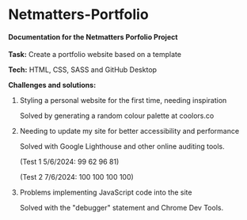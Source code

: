 # Netmatters-Portfolio

#### Documentation for the Netmatters Porfolio Project

**Task:** Create a portfolio website based on a template

**Tech:** HTML, CSS, SASS and GitHub Desktop

**Challenges and solutions:**

1. Styling a personal website for the first time, needing inspiration

    Solved by generating a random colour palette at coolors.co

2. Needing to update my site for better accessibility and performance

    Solved with Google Lighthouse and other online auditing tools.

    (Test 1 5/6/2024: 99 62 96 81)

    (Test 2 7/6/2024: 100 100 100 100)

3. Problems implementing JavaScript code into the site

    Solved with the "debugger" statement and Chrome Dev Tools.
